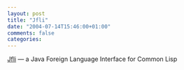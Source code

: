 ```yaml
---
layout: post
title: "Jfli"
date: "2004-07-14T15:46:00+01:00"
comments: false
categories: 
---
```


<p><a href="http://jfli.sourceforge.net/">Jfli</a> &#8212; a Java Foreign Language Interface for Common Lisp</p>


